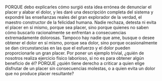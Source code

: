 PORQUE debo explicarles cómo surgió esta idea errónea de denunciar el placer y alabar el dolor, y les daré una descripción
completa del sistema y expondré las enseñanzas reales del gran explorador de la verdad, el maestro constructor de la felicidad
humana. Nadie rechaza, detesta ni evita el placer en sí mismo, porque sea placer, sino porque quienes no saben cómo buscarlo racionalmente se enfrentan a consecuencias extremadamente dolorosas. Tampoco hay nadie que ame, busque o desee obtener el dolor
en sí mismo, porque sea dolor, sino porque ocasionalmente se dan circunstancias en las que el esfuerzo y el dolor pueden
proporcionarle un gran placer. Por poner un ejemplo trivial, ¿quién de nosotros realiza ejercicio físico laborioso, si no es para
obtener algún beneficio de él? PORQUE ¿quién tiene derecho a criticar a quien elige disfrutar de un placer sin consecuencias
molestas, o a quien evita un dolor que no produce placer resultante?